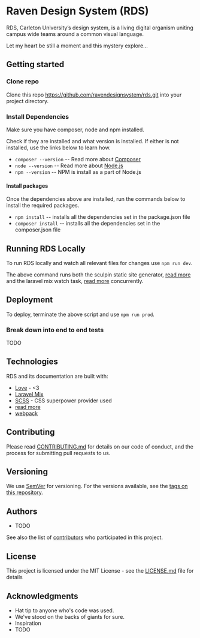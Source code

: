 # Raven Design System (RDS)

RDS, Carleton University’s design system, is a living digital organism uniting campus wide teams around a common visual language.

Let my heart be still a moment and this mystery explore...

## Getting started

### Clone repo

Clone this repo https://github.com/ravendesignsystem/rds.git into your project directory.

### Install Dependencies

Make sure you have composer, node and npm installed.

Check if they are installed and what version is installed. If either is not installed, use the links below to learn how.

* `composer --version` -- Read more about [Composer](https://getcomposer.org)
* `node --version` -- Read more about [Node.js](https://nodejs.org/en/)
* `npm --version` -- NPM is install as a part of Node.js

#### Install packages

Once the dependencies above are installed, run the commands below to install the required packages.

* `npm install` -- installs all the dependencies set in the package.json file
* `composer install` -- installs all the dependencies set in the composer.json file

## Running RDS Locally

To run RDS locally and watch all relevant files for changes use `npm run dev`.

The above command runs both the sculpin static site generator, [read more](https://sculpin.io) and the laravel mix watch task, [read more](https://laravel-mix.com) concurrently.

## Deployment

To deploy, terminate the above script and use `npm run prod`.


### Break down into end to end tests

TODO

## Technologies

RDS and its documentation are built with:

- [Love](https://i.redd.it/qh713wbo4r8y.jpg) - <3
- [Laravel Mix](https://laravel-mix.com)
- [SCSS](https://sass-lang.com) - CSS superpower provider used
- [read more](https://sculpin.io)
- [webpack](https://webpack.js.org)

## Contributing

Please read [CONTRIBUTING.md](https://gist.github.com/PurpleBooth/b24679402957c63ec426) for details on our code of conduct, and the process for submitting pull requests to us.

## Versioning

We use [SemVer](http://semver.org/) for versioning. For the versions available, see the [tags on this repository](https://github.com/your/project/tags).

## Authors

- TODO

See also the list of [contributors](https://github.com/your/project/contributors) who participated in this project.

## License

This project is licensed under the MIT License - see the [LICENSE.md](LICENSE.md) file for details

## Acknowledgments

- Hat tip to anyone who's code was used.
- We've stood on the backs of giants for sure.
- Inspiration
- TODO
